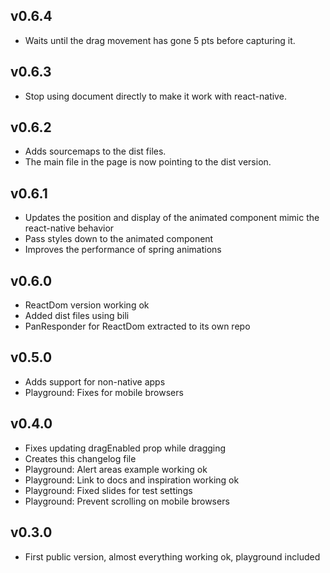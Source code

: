 ## v0.6.4
* Waits until the drag movement has gone 5 pts before capturing it.

## v0.6.3
* Stop using document directly to make it work with react-native.

## v0.6.2
* Adds sourcemaps to the dist files.
* The main file in the page is now pointing to the dist version.

## v0.6.1
* Updates the position and display of the animated component mimic the react-native behavior
* Pass styles down to the animated component
* Improves the performance of spring animations

## v0.6.0
* ReactDom version working ok
* Added dist files using bili
* PanResponder for ReactDom extracted to its own repo

## v0.5.0
* Adds support for non-native apps
* Playground: Fixes for mobile browsers

## v0.4.0
* Fixes updating dragEnabled prop while dragging
* Creates this changelog file
* Playground: Alert areas example working ok
* Playground: Link to docs and inspiration working ok
* Playground: Fixed slides for test settings
* Playground: Prevent scrolling on mobile browsers

## v0.3.0
* First public version, almost everything working ok, playground included
